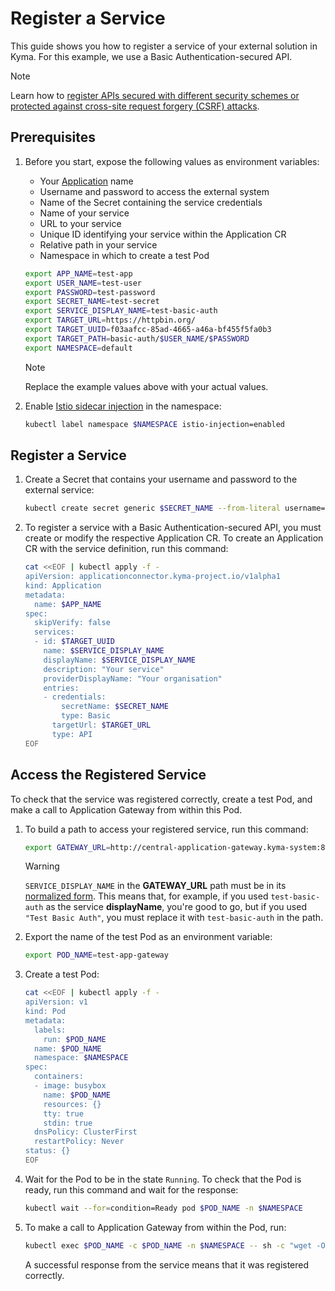 # Register a Service

This guide shows you how to register a service of your external solution in Kyma. For this example, we use a Basic Authentication-secured API.

> [!NOTE]
> Learn how to [register APIs secured with different security schemes or protected against cross-site request forgery (CSRF) attacks](01-30-register-secured-api.md).

## Prerequisites

1. Before you start, expose the following values as environment variables:
   - Your [Application](01-10-create-application.md#prerequisites) name
   - Username and password to access the external system
   - Name of the Secret containing the service credentials
   - Name of your service
   - URL to your service
   - Unique ID identifying your service within the Application CR
   - Relative path in your service
   - Namespace in which to create a test Pod

   ```bash
   export APP_NAME=test-app
   export USER_NAME=test-user
   export PASSWORD=test-password
   export SECRET_NAME=test-secret
   export SERVICE_DISPLAY_NAME=test-basic-auth
   export TARGET_URL=https://httpbin.org/
   export TARGET_UUID=f03aafcc-85ad-4665-a46a-bf455f5fa0b3
   export TARGET_PATH=basic-auth/$USER_NAME/$PASSWORD
   export NAMESPACE=default
   ```

   > [!NOTE]
   > Replace the example values above with your actual values.

2. Enable [Istio sidecar injection](https://kyma-project.io/#/istio/user/00-30-overview-istio-sidecars) in the namespace:

   ```bash
   kubectl label namespace $NAMESPACE istio-injection=enabled
   ```

## Register a Service

1. Create a Secret that contains your username and password to the external service:

    ```bash
    kubectl create secret generic $SECRET_NAME --from-literal username=$USER_NAME --from-literal password=$PASSWORD -n kyma-system
    ```

2. To register a service with a Basic Authentication-secured API, you must create or modify the respective Application CR. To create an Application CR with the service definition, run this command:

    ```bash
    cat <<EOF | kubectl apply -f -
    apiVersion: applicationconnector.kyma-project.io/v1alpha1
    kind: Application
    metadata:
      name: $APP_NAME
    spec:
      skipVerify: false
      services:
      - id: $TARGET_UUID
        name: $SERVICE_DISPLAY_NAME
        displayName: $SERVICE_DISPLAY_NAME
        description: "Your service"
        providerDisplayName: "Your organisation"
        entries:
        - credentials:
            secretName: $SECRET_NAME
            type: Basic
          targetUrl: $TARGET_URL
          type: API
    EOF
    ```

## Access the Registered Service

To check that the service was registered correctly, create a test Pod, and make a call to Application Gateway from within this Pod.

1. To build a path to access your registered service, run this command:

    ```bash
    export GATEWAY_URL=http://central-application-gateway.kyma-system:8080/$APP_NAME/$SERVICE_DISPLAY_NAME/$TARGET_PATH
    ```

    > [!WARNING]
    > `SERVICE_DISPLAY_NAME` in the **GATEWAY_URL** path must be in its [normalized form](01-30-register-secured-api.md#register-a-secured-api). This means that, for example, if you used `test-basic-auth` as the service **displayName**, you're good to go, but if you used `"Test Basic Auth"`, you must replace it with `test-basic-auth` in the path.

2. Export the name of the test Pod as an environment variable:

    ```bash
    export POD_NAME=test-app-gateway
    ```

3. Create a test Pod:

    ```bash
    cat <<EOF | kubectl apply -f -
    apiVersion: v1
    kind: Pod
    metadata:
      labels:
        run: $POD_NAME
      name: $POD_NAME
      namespace: $NAMESPACE
    spec:
      containers:
      - image: busybox
        name: $POD_NAME
        resources: {}
        tty: true
        stdin: true
      dnsPolicy: ClusterFirst
      restartPolicy: Never
    status: {}
    EOF
    ```

4. Wait for the Pod to be in the state `Running`. To check that the Pod is ready, run this command and wait for the response:

    ```bash
    kubectl wait --for=condition=Ready pod $POD_NAME -n $NAMESPACE
    ```

5. To make a call to Application Gateway from within the Pod, run:

    ```bash
    kubectl exec $POD_NAME -c $POD_NAME -n $NAMESPACE -- sh -c "wget -O- '$GATEWAY_URL'"
    ```

   A successful response from the service means that it was registered correctly.
